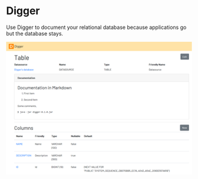 # Digger

Use Digger to document your relational database because applications go but the database stays.

![Screenshot](digger-screenshot.png)